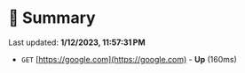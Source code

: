 # 📖 Summary
Last updated: **1/12/2023, 11:57:31 PM**

- `GET` [https://google.com](https://google.com) - **Up** (160ms)
